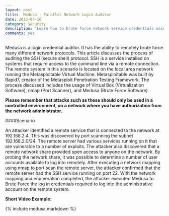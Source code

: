 ```yaml
---
layout: post
title:  Medusa - Parallel Network Login Auditor
date: 2013-07-16
category: Security
description: "Learn how to brute force network service credentials using Medusa Log In Auditor"
comments: yes
---
```


Medusa is a login credential auditor.  It has the ability to remotely brute force many different network protocols.  This article discusses the process of auditing the SSH (secure shell) protocol.  SSH is a service installed on systems that require access to the command line via a remote connection.  The remote system in this scenario is located on the local area network running the Metasploitable Virtual Machine.  Metasploitable was built by Rapid7, creator of the Metasploit Penetration Testing Framework.  The process discussed includes the usage of Virtual Box (Virtualization Software), nmap (Port Scanner), and Medusa (Brute Force Software).  

__Please remember that attacks such as these should only be used in a controlled environment, on a network where you have authorization from the network administrator.__


####Scenario

An attacker identified a remote service that is connected to the network at 192.168.2.4.  This was discovered by port scanning the subnet 192.168.2.0/24.  The remote server had various services running on it that are vulnerable to a number of exploits.  The attacker also discovered that a remote network share provided open access to anyone on the network.  By probing the network share, it was possible to determine a number of user accounts available to log into remotely.  After executing a network mapping using nmap to port scan the remote server, the attacker confirmed that the remote server had the SSH service running on port 22.  With the network mapping and enumeration completed, the attacker executed Medusa to Brute Force the log in credentials required to log into the administrative account on the remote system.

__Short Video Example:__


{% include medusa.markdown %}

